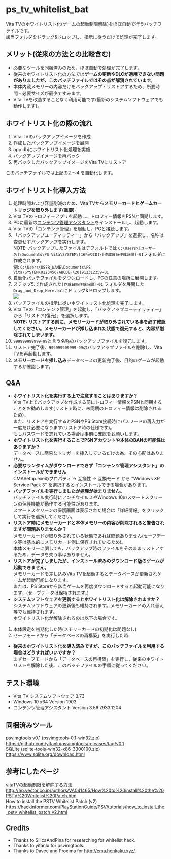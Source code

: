 # ps_tv_whitelist_bat

Vita TVのホワイトリスト化(ゲームの起動制限解除)をほぼ自動で行うバッチファイルです。  
該当フォルダをドラッグ&ドロップし、指示に従うだけで処理が完了します。


## メリット(従来の方法との比較含む)
- 必要なツールを同梱済みのため、ほぼ自動で処理が完了します。
- 従来のホワイトリスト化の方法では**ゲームの更新やDLCが適用できない問題がありましたが、このバッチファイルではその点が解消されています。**
- 本体内蔵メモリーの内容だけをバックアップ・リストアするため、所要時間・必要サイズが最少ですみます。
- Vita TVを改造することなく利用可能です(最新のシステムソフトウェアでも動作します)。

## ホワイトリスト化の際の流れ
1. Vita TVのバックアップイメージを作成
2. 作成したバックアップイメージを展開
3. app.dbにホワイトリスト化処理を実施
4. バックアップイメージを再パック
5. 再パックしたバックアップイメージをVita TVにリストア

このバッチファイルでは上記の2.～4.を自動化します。

## ホワイトリスト化導入方法
1. 処理時間および容量削減のため、Vita TVから**メモリーカードとゲームカートリッジを取り外します(重要)**。
2. Vita TVのトロフィーアプリを起動し、トロフィー情報をPSNと同期します。
3. PCに最新の[コンテンツ管理アシスタント](http://cma.dl.playstation.net/cma/win/jp/)をインストールし、起動します。
4. Vita TVの「コンテンツ管理」を起動し、PCと接続します。
5. 「バックアップユーティリティー」から「バックアップ」を選択し、名称は変更せずバックアップを実行します。  
NOTE: バックアップしたファイルはデフォルトでは `C:\Users\[ユーザー名]\Documents\PS Vita\SYSTEM\[16桁のID]\[作成日時作成時間]-01`フォルダに作成されます。  
例: `C:\Users\USER_NAME\Documents\PS Vita\SYSTEM\01234567ABCDEF\201912312359-01`  
6. [自動化バッチファイル](https://github.com/1jtp8sobiu/ps_tv_whitelist_bat/archive/master.zip)をダウンロードし、PCの任意の場所に展開します。
7. ステップ5.で作成された`[作成日時作成時間]-01` フォルダを展開した`Drag_and_Drop_Here.bat`にドラッグ&ドロップします。  
![](https://github.com/1jtp8sobiu/ps_tv_whitelist_bat/raw/master/img/25a2e475e4d5edcd602e242dbca8fd9e.png)
8. バッチファイルの指示に従いホワイトリスト化処理を完了します。
9. Vita TVの「コンテンツ管理」を起動し、「バックアップユーティリティー」から「リストア(復元)」を選択します。  
**NOTE: リストアする前に、メモリーカードが取り外されている事を必ず確認してください。メモリーカードが挿し込まれた状態で復元すると、内容が削除されてしまいます。**  
10. `999999999999-99`と言う名称のバックアップファイルを復元します。
11. リストア完了後、`999999999999-99`のバックアップファイルを削除し、Vita TVを再起動します。
12. **メモリーカードを挿し込み**データベースの更新完了後、目的のゲームが起動するか確認します。


## Q&A

- **ホワイトリスト化を実行する上で注意することはありますか？**  
Vita TV上でバックアップを作成する前にトロフィー情報をPSNと同期することをお勧めします(リストア時に、未同期のトロフィー情報は削除されるため)。  
また、リストアを実行するとPSNやPS Store接続時にパスワードの再入力が一度だけ必要になります(リストア時の仕様です)。  
もしパスワードを忘れている場合は事前に確認をお願いします。  
- **ホワイトリスト化を実行することでPSNアカウントや本体のBANの可能性はありますか？**  
データベースに簡易なトリガーを挿入しているだけの為、その心配はありません。  
- **必要なランタイムがダウンロードできず「コンテンツ管理アシスタント」のインストールができません**  
CMASetup.exeのプロパティ -> 互換性 -> 互換モード から "Windows XP Service Pack 3" を選択するとインストールできる場合があります。
- **バッチファイルを実行しましたが処理が始まりません。**  
バッチファイル実行時にアンチウイルスやWindows 10のスマートスクリーンの保護機能が動作する可能性があります。  
スマートスクリーンの保護画面は表示された場合は「詳細情報」をクリックして実行を選択してください。  
- **リストア時にメモリーカードと本体メモリーの内容が削除されると警告されますが問題ありませんか？**  
メモリーカードが取り外されている状態であれば問題ありません(セーブデータ等は基本的にメモリカード側に保存されているため)。  
本体メモリーに関しても、バックアップ時のファイルをそのままリストアするため、データを失う事はありません。  
- **リストアが完了しましたが、インストール済みのダウンロード版のゲームが起動できません。**  
メモリーカードを差し込みVita TVを起動するとデータベースが更新されゲームが起動可能になります。  
または、PS Storeから該当ゲームを再度ダウンロードすると起動可能になります。(セーブデータは保持されます。)  
- **システムソフトウェアを更新するとホワイトリスト化は解除されますか？**  
システムソフトウェアの更新後も維持されます。メモリーカードの入れ替え等でも維持されます。  
ホワイトリスト化が解除されるのは以下の場合です。  
 1. 本体設定を初期化した時(メモリーカードの初期化は問題なし)
 2. セーフモードから「データベースの再構築」を実行した時  
- **従来のホワイトリスト化を導入済みですが、このバッチファイルを利用する場合はどうすればいいですか？**  
まずセーフモードから「データベースの再構築」を実行し、従来のホワイトリストを解除した後、このバッチファイルの手順に従ってください。

## テスト環境
- Vita TV システムソフトウェア 3.73
- Windows 10 x64 Version 1903 
- コンテンツ管理アシスタント Version 3.56.7933.1204

## 同梱済みツール
psvimgtools v0.1 (psvimgtools-0.1-win32.zip)  
https://github.com/yifanlu/psvimgtools/releases/tag/v0.1  
SQLite (sqlite-tools-win32-x86-3300100.zip)  
https://www.sqlite.org/download.html

## 参考にしたページ
vitaTVの起動制限を解除する方法  
http://hp.vector.co.jp/authors/VA041465/How%20to%20install%20the%20PSTV%20Whitelist%20Patch.htm  
How to install the PSTV Whitelist Patch (v2)  
https://hackinformer.com/PlayStationGuide/PSV/tutorials/how_to_install_the_pstv_whitelist_patch_v2.html

## Credits
- Thanks to SilicaAndPina for researching for whitelist hack.
- Thanks to yifanlu for psvimgtools.
- Thanks to Davee and Proxima for http://cma.henkaku.xyz/.
